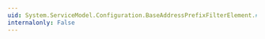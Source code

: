 ```yaml
---
uid: System.ServiceModel.Configuration.BaseAddressPrefixFilterElement.#ctor
internalonly: False
---
```

